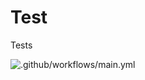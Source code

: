 # Test
Tests



![.github/workflows/main.yml](https://github.com/ChristophKirst/Test/workflows/.github/workflows/main.yml/badge.svg)
